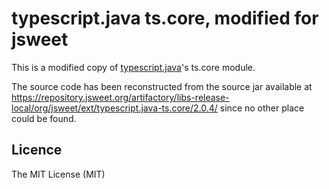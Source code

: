 # typescript.java ts.core, modified for jsweet

This is a modified copy of [typescript.java](https://github.com/angelozerr/typescript.java)'s ts.core module.

The source code has been reconstructed from the source jar available at https://repository.jsweet.org/artifactory/libs-release-local/org/jsweet/ext/typescript.java-ts.core/2.0.4/ since no other place could be found.

## Licence

The MIT License (MIT)
